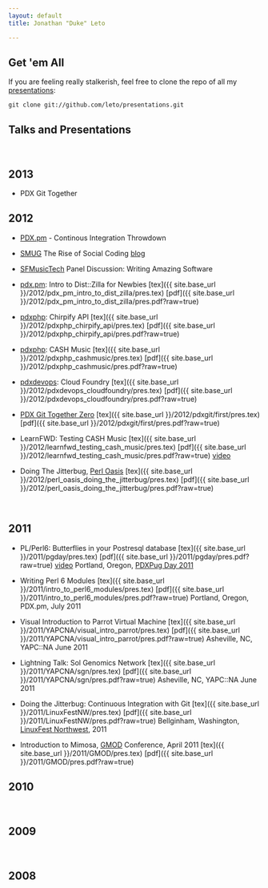 ```yaml
---
layout: default
title: Jonathan "Duke" Leto

---
```


## Get 'em All

If you are feeling really stalkerish, feel free to clone the repo of all my
[presentations](https://github.com/leto/presentations):

    git clone git://github.com/leto/presentations.git

## Talks and Presentations

<br>


## 2013

* PDX Git Together

## 2012


* [PDX.pm](http://calagator.org/events/1250463084) - Continous Integration Throwdown

* [SMUG](http://calagator.org/events/1250462953) The Rise of Social Coding
[blog](http://letolabs.com/2012/10/10/the-rise-of-social-coding.html)

* [SFMusicTech](http://sfmusictech.com) Panel Discussion: Writing Amazing Software

* [pdx.pm](http://calagator.org/events/1250462548): Intro to Dist::Zilla for Newbies
[tex]({{ site.base_url }}/2012/pdx_pm_intro_to_dist_zilla/pres.tex)
[pdf]({{ site.base_url }}/2012/pdx_pm_intro_to_dist_zilla/pres.pdf?raw=true)

* [pdxphp](http://calagator.org/events/1250462143): Chirpify API
[tex]({{ site.base_url }}/2012/pdxphp_chirpify_api/pres.tex)
[pdf]({{ site.base_url }}/2012/pdxphp_chirpify_api/pres.pdf?raw=true)

* [pdxphp](http://calagator.org/events/1250461934): CASH Music
[tex]({{ site.base_url }}/2012/pdxphp_cashmusic/pres.tex)
[pdf]({{ site.base_url }}/2012/pdxphp_cashmusic/pres.pdf?raw=true)

* [pdxdevops](http://calagator.org/events/1250461712): Cloud Foundry
[tex]({{ site.base_url }}/2012/pdxdevops_cloudfoundry/pres.tex)
[pdf]({{ site.base_url }}/2012/pdxdevops_cloudfoundry/pres.pdf?raw=true)

* [PDX Git Together Zero](http://calagator.org/events/1250461898)
[tex]({{ site.base_url }}/2012/pdxgit/first/pres.tex)
[pdf]({{ site.base_url }}/2012/pdxgit/first/pres.pdf?raw=true)

* LearnFWD: Testing CASH Music
[tex]({{ site.base_url }}/2012/learnfwd_testing_cash_music/pres.tex)
[pdf]({{ site.base_url }}/2012/learnfwd_testing_cash_music/pres.pdf?raw=true)
[video](http://blog.webfwd.org/post/15299208855/test-driven-development-the-new-black)

* Doing The Jitterbug, [Perl Oasis](http://www.perloasis.info/opw2012/)
[tex]({{ site.base_url }}/2012/perl_oasis_doing_the_jitterbug/pres.tex)
[pdf]({{ site.base_url }}/2012/perl_oasis_doing_the_jitterbug/pres.pdf?raw=true)

<br>

## 2011

* PL/Perl6: Butterflies in your Postresql database
[tex]({{ site.base_url }}/2011/pgday/pres.tex)
[pdf]({{ site.base_url }}/2011/pgday/pres.pdf?raw=true)
[video](http://vimeo.com/27975448)
Portland, Oregon, [PDXPug Day 2011](http://wiki.postgresql.org/wiki/PDXPUGDay2011)

* Writing Perl 6 Modules
[tex]({{ site.base_url }}/2011/intro_to_perl6_modules/pres.tex)
[pdf]({{ site.base_url }}/2011/intro_to_perl6_modules/pres.pdf?raw=true)
Portland, Oregon, PDX.pm, July 2011

* Visual Introduction to Parrot Virtual Machine
[tex]({{ site.base_url }}/2011/YAPCNA/visual_intro_parrot/pres.tex)
[pdf]({{ site.base_url }}/2011/YAPCNA/visual_intro_parrot/pres.pdf?raw=true)
Asheville, NC, YAPC::NA June 2011

* Lightning Talk: Sol Genomics Network
[tex]({{ site.base_url }}/2011/YAPCNA/sgn/pres.tex)
[pdf]({{ site.base_url }}/2011/YAPCNA/sgn/pres.pdf?raw=true)
Asheville, NC, YAPC::NA June 2011

* Doing the Jitterbug: Continuous Integration with Git
[tex]({{ site.base_url }}/2011/LinuxFestNW/pres.tex)
[pdf]({{ site.base_url }}/2011/LinuxFestNW/pres.pdf?raw=true)
Bellginham, Washington, [LinuxFest Northwest](http://linuxfestnorthwest.org), 2011

* Introduction to Mimosa, [GMOD](http://gmod.org) Conference, April 2011
[tex]({{ site.base_url }}/2011/GMOD/pres.tex)
[pdf]({{ site.base_url }}/2011/GMOD/pres.pdf?raw=true)

## 2010

<br>

## 2009

<br>

## 2008
